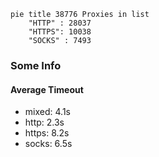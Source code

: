 
```mermaid
pie title 38776 Proxies in list
    "HTTP" : 28037
    "HTTPS": 10038
    "SOCKS" : 7493
```

### Some Info
#### Average Timeout

- mixed: 4.1s
- http: 2.3s
- https: 8.2s
- socks: 6.5s